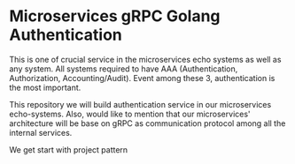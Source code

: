 # Microservices gRPC Golang Authentication

This is one of crucial service in the microservices echo systems as well as any system.
All systems required to have AAA (Authentication, Authorization, Accounting/Audit).
Event among these 3, authentication is the most important.

This repository we will build authentication service in our microservices echo-systems.
Also, would like to mention that our microservices' architecture will be base on gRPC as communication protocol among 
all the internal services.

We get start with project pattern
